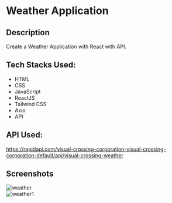 # Weather Application

## Description

Create a Weather Application with React with API.

## Tech Stacks Used:

- HTML
- CSS
- JavaScript
- ReactJS
- Tailwind CSS
- Axio
- API

## API Used:

https://rapidapi.com/visual-crossing-corporation-visual-crossing-corporation-default/api/visual-crossing-weather

## Screenshots

![weather](https://github.com/Sam-mx/Weather-Application-React/assets/146705452/df863a03-7a72-4355-9dfe-7f519f245193)
<br>
![weather1](https://github.com/Sam-mx/Weather-Application-React/assets/146705452/a48db0c7-8937-4f3b-b880-ecbad210caac)


